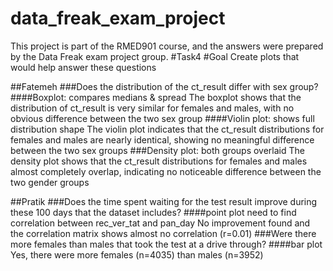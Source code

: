 # data_freak_exam_project
This project is part of the RMED901 course, and the answers were prepared by the Data Freak exam project group.
#Task4
#Goal
Create plots that would help answer these questions

##Fatemeh
###Does the distribution of the ct_result differ with sex group?
####Boxplot: compares medians & spread
The boxplot shows that the distribution of ct_result is very similar for females and males, with no obvious difference between the two sex group
####Violin plot: shows full distribution shape
The violin plot indicates that the ct_result distributions for females and males are nearly identical, showing no meaningful difference between the two sex groups
###Density plot: both groups overlaid
The density plot shows that the ct_result distributions for females and males almost completely overlap, indicating no noticeable difference between the two gender groups

##Pratik
###Does the time spent waiting for the test result improve during these 100 days that the dataset includes?
####point plot
need to find correlation between rec_ver_tat and pan_day
No improvement found and the correlation matrix shows almost no correlation (r=0.01)
###Were there more females than males that took the test at a drive through?
####bar plot
Yes, there were more females (n=4035) than males (n=3952)